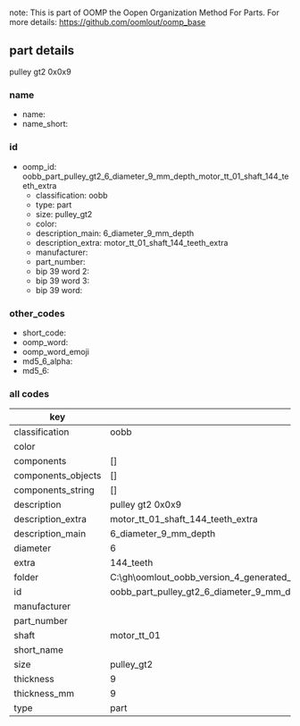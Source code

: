 #   

note: This is part of OOMP the Oopen Organization Method For Parts. For more details: https://github.com/oomlout/oomp_base

##  part details



pulley gt2 0x0x9

### name
* name: 
* name_short: 
### id
* oomp_id: oobb_part_pulley_gt2_6_diameter_9_mm_depth_motor_tt_01_shaft_144_teeth_extra
  * classification: oobb
  * type: part
  * size: pulley_gt2
  * color: 
  * description_main: 6_diameter_9_mm_depth
  * description_extra: motor_tt_01_shaft_144_teeth_extra
  * manufacturer: 
  * part_number: 
  * bip 39 word 2: 
  * bip 39 word 3: 
  * bip 39 word: 

### other_codes
* short_code: 
* oomp_word: 
* oomp_word_emoji 
* md5_6_alpha: 
* md5_6: 









### all codes 
| key | value |  
| --- | --- |  
| classification | oobb |  
| color |  |  
| components | [] |  
| components_objects | [] |  
| components_string | [] |  
| description | pulley gt2 0x0x9 |  
| description_extra | motor_tt_01_shaft_144_teeth_extra |  
| description_main | 6_diameter_9_mm_depth |  
| diameter | 6 |  
| extra | 144_teeth |  
| folder | C:\gh\oomlout_oobb_version_4_generated_parts\things\oobb_part_pulley_gt2_6_diameter_9_mm_depth_motor_tt_01_shaft_144_teeth_extra |  
| id | oobb_part_pulley_gt2_6_diameter_9_mm_depth_motor_tt_01_shaft_144_teeth_extra |  
| manufacturer |  |  
| part_number |  |  
| shaft | motor_tt_01 |  
| short_name |  |  
| size | pulley_gt2 |  
| thickness | 9 |  
| thickness_mm | 9 |  
| type | part |  

